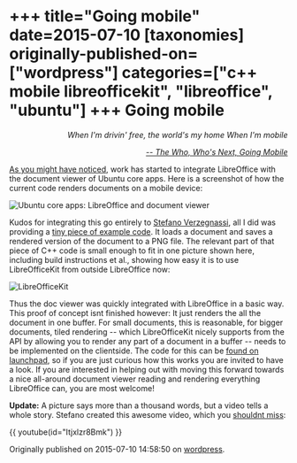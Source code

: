 +++
title="Going mobile"
date=2015-07-10
[taxonomies]
originally-published-on=["wordpress"]
categories=["c++ mobile libreofficekit", "libreoffice", "ubuntu"]
+++
Going mobile
============

<p style="text-align:right;"><em>When I'm drivin' free, the world's my home</em>
<em> When I'm mobile</em></p>
<p style="text-align:right;"><em><a href="https://www.youtube.com/watch?v=kxoO5yrabfc">-- The Who, Who's Next, Going Mobile</a></em></p>
<p style="text-align:left;"><a href="http://news.softpedia.com/news/ubuntu-touch-to-receive-a-libreoffice-viewer-core-app-calendar-sync-improvements-485435.shtml">As you might have noticed</a>, work has started to integrate LibreOffice with the document viewer of Ubuntu core apps. Here is a screenshot of how the current code renders documents on a mobile device:</p>

![Ubuntu core apps: LibreOffice and document viewer](/img/wp/2015/07/uepgpzv.png)

<p style="text-align:left;">Kudos for integrating this go entirely to <a class="sprite person" href="https://launchpad.net/%7Everzegnassi-stefano">Stefano Verzegnassi</a>, all I did was providing a <a href="http://bazaar.launchpad.net/~verzegnassi-stefano/ubuntu-docviewer-app/lo-plugin-prototype/revision/152">tiny piece of example code</a>. It loads a document and saves a rendered version of the document to a PNG file. The relevant part of that piece of C++ code is small enough to fit in one picture shown here, including build instructions et al., showing how easy it is to use LibreOfficeKit from outside LibreOffice now:</p>

![LibreOfficeKit](/img/wp/2015/07/libreoffice2png.png)

<p style="text-align:left;">Thus the doc viewer was quickly integrated with LibreOffice in a basic way. This proof of concept isnt finished however: It just renders the all the document in one buffer. For small documents, this is reasonable, for bigger documents, tiled rendering -- which LibreOfficeKit nicely supports from the API by allowing you to render any part of a document in a buffer -- needs to be implemented on the clientside. The code for this can be <a href="https://code.launchpad.net/~verzegnassi-stefano/ubuntu-docviewer-app/lo-plugin-prototype">found on launchpad</a>, so if you are just curious how this works you are invited to have a look. If you are interested in helping out with moving this forward towards a nice all-around document viewer reading and rendering everything LibreOffice can, you are most welcome!</p>
<p style="text-align:left;"><strong>Update:</strong> A picture says more than a thousand words, but a video tells a whole story. Stefano created this awesome video, which you <a href="https://www.youtube.com/watch?v=Itjxlzr8Bmk">shouldnt miss</a>:</p>

{{ youtube(id="Itjxlzr8Bmk") }}

Originally published on 2015-07-10 14:58:50 on [wordpress](https://skyfromme.wordpress.com/2015/07/10/going-mobile/).
